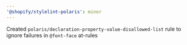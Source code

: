 ```yaml
---
'@shopify/stylelint-polaris': minor
---
```


Created `polaris/declaration-property-value-disallowed-list` rule to ignore failures in `@font-face` at-rules
